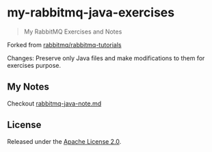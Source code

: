 # my-rabbitmq-java-exercises

>My RabbitMQ Exercises and Notes

Forked from [rabbitmq/rabbitmq-tutorials](https://github.com/rabbitmq/rabbitmq-tutorials)

Changes: Preserve only Java files and make modifications to them for exercises purpose.

## My Notes

Checkout [rabbitmq-java-note.md](./rabbitmq-java-note.md)

## License

Released under the [Apache License 2.0](https://www.apache.org/licenses/LICENSE-2.0.txt).

